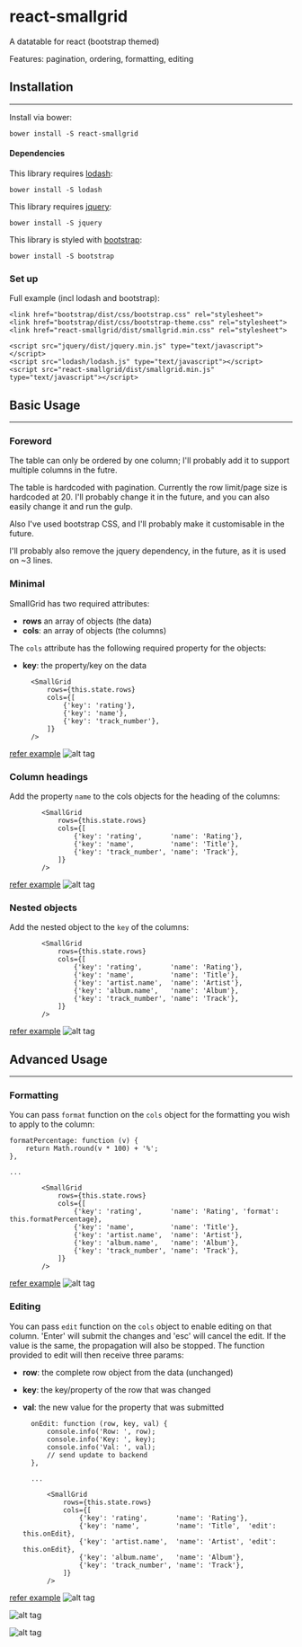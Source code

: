 # react-smallgrid
A datatable for react (bootstrap themed)

Features: pagination, ordering, formatting, editing


## Installation
---

Install via bower:
   
    bower install -S react-smallgrid
    
    
    
#### Dependencies

This library requires [lodash](https://www.lodash.com):

    bower install -S lodash
    
This library requires [jquery](https://www.jquery.com):

    bower install -S jquery
    
This library is styled with [bootstrap](https://getbootstrap.com):

    bower install -S bootstrap
    

### Set up

Full example (incl lodash and bootstrap):

    <link href="bootstrap/dist/css/bootstrap.css" rel="stylesheet">
    <link href="bootstrap/dist/css/bootstrap-theme.css" rel="stylesheet">
    <link href="react-smallgrid/dist/smallgrid.min.css" rel="stylesheet">
    
    <script src="jquery/dist/jquery.min.js" type="text/javascript"></script>
    <script src="lodash/lodash.js" type="text/javascript"></script>
    <script src="react-smallgrid/dist/smallgrid.min.js" type="text/javascript"></script>


## Basic Usage
---

### Foreword

The table can only be ordered by one column; I'll probably add it to support multiple
columns in the futre.

The table is hardcoded with pagination. Currently the row limit/page size is hardcoded at 20. I'll
probably change it in the future, and you can also easily change it and run the gulp.

Also I've used bootstrap CSS, and I'll probably make it customisable in the future.

I'll probably also remove the jquery dependency, in the future, as it is used on ~3 lines.

### Minimal

SmallGrid has two required attributes:

- __rows__ an array of objects (the data)
- __cols__: an array of objects (the columns)

The `cols` attribute has the following required property for the objects:

- __key__: the property/key on the data


        <SmallGrid
            rows={this.state.rows}
            cols={[
                {'key': 'rating'},
                {'key': 'name'},
                {'key': 'track_number'},
            ]}
        />
    
[refer example](examples/1_usage_basic_minimal.html)
![alt tag](examples/1_usage_basic_minimal.png)


 
### Column headings

Add the property `name` to the cols objects for the heading of the columns:

            <SmallGrid
                rows={this.state.rows}
                cols={[
                    {'key': 'rating',       'name': 'Rating'},
                    {'key': 'name',         'name': 'Title'},
                    {'key': 'track_number', 'name': 'Track'},
                ]}
            />

[refer example](examples/2_usage_basic_headings.html)
![alt tag](examples/2_usage_basic_headings.png)


### Nested objects

Add the nested object to the `key` of the columns:

            <SmallGrid
                rows={this.state.rows}
                cols={[
                    {'key': 'rating',       'name': 'Rating'},
                    {'key': 'name',         'name': 'Title'},
                    {'key': 'artist.name',  'name': 'Artist'},
                    {'key': 'album.name',   'name': 'Album'},
                    {'key': 'track_number', 'name': 'Track'},
                ]}
            />

[refer example](examples/3_usage_basic_nested_objects.html)
![alt tag](examples/3_usage_basic_nested_objects.png)


## Advanced Usage
---

### Formatting

You can pass `format` function on the `cols` object for the formatting you wish to apply to the column:

    formatPercentage: function (v) {
        return Math.round(v * 100) + '%';
    },

    ...
    
            <SmallGrid
                rows={this.state.rows}
                cols={[
                    {'key': 'rating',       'name': 'Rating', 'format': this.formatPercentage},
                    {'key': 'name',         'name': 'Title'},
                    {'key': 'artist.name',  'name': 'Artist'},
                    {'key': 'album.name',   'name': 'Album'},
                    {'key': 'track_number', 'name': 'Track'},
                ]}
            />


[refer example](examples/4_usage_advanced_formatting.html)
![alt tag](examples/4_usage_advanced_formatting.png)


### Editing

You can pass `edit` function on the `cols` object to enable editing on that column. 'Enter' will
submit the changes and 'esc' will cancel the edit. If the value is the same, the propagation
will also be stopped. The function provided to edit will then receive three params:

- __row__: the complete row object from the data (unchanged)
- __key__: the key/property of the row that was changed
- __val__: the new value for the property that was submitted

        onEdit: function (row, key, val) {
            console.info('Row: ', row);
            console.info('Key: ', key);
            console.info('Val: ', val);
            // send update to backend
        },
    
        ...
    
            <SmallGrid
                rows={this.state.rows}
                cols={[
                    {'key': 'rating',       'name': 'Rating'},
                    {'key': 'name',         'name': 'Title',  'edit': this.onEdit},
                    {'key': 'artist.name',  'name': 'Artist', 'edit': this.onEdit},
                    {'key': 'album.name',   'name': 'Album'},
                    {'key': 'track_number', 'name': 'Track'},
                ]}
            />


[refer example](examples/5_usage_advanced_editing.html)
![alt tag](examples/5_usage_advanced_editing.png)

![alt tag](examples/5_usage_advanced_editing_values_1.png)

![alt tag](examples/5_usage_advanced_editing_values_2.png)

